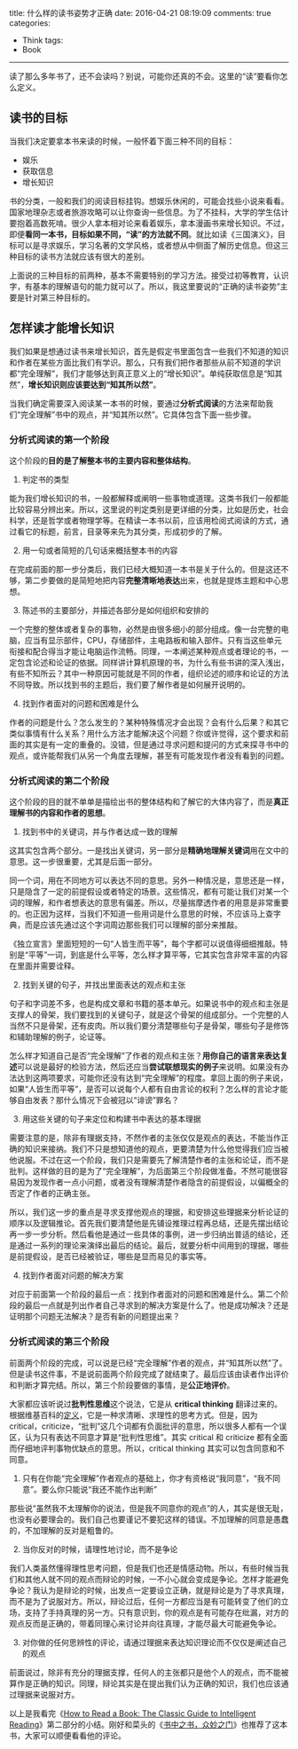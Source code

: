 title: 什么样的读书姿势才正确
date: 2016-04-21 08:19:09
comments: true
categories: 
- Think
tags:
- Book
---

读了那么多年书了，还不会读吗？别说，可能你还真的不会。这里的“读”要看你怎么定义。

## 读书的目标

当我们决定要拿本书来读的时候，一般怀着下面三种不同的目标：

* 娱乐
* 获取信息
* 增长知识

书的分类，一般和我们的阅读目标挂钩。想娱乐休闲的，可能会找些小说来看看。国家地理杂志或者旅游攻略可以让你查询一些信息。为了不挂科，大学的学生估计要抱着高数死啃。很少人拿本相对论来看着娱乐，拿本漫画书来增长知识。不过，即便**看同一本书，目标如果不同，“读”的方法就不同**。就比如读《三国演义》，目标可以是寻求娱乐，学习名著的文学风格，或者想从中侧面了解历史信息。但这三种目标的读书方法就应该有很大的差别。

上面说的三种目标的前两种，基本不需要特别的学习方法。接受过初等教育，认识字，有基本的理解语句的能力就可以了。所以，我这里要说的“正确的读书姿势”主要是针对第三种目标的。

## 怎样读才能增长知识

我们如果是想通过读书来增长知识，首先是假定书里面包含一些我们不知道的知识和作者在某些方面比我们有学识。那么，只有我们把作者那些从前不知道的学识都“完全理解”，我们才能够达到真正意义上的“增长知识”。单纯获取信息是“知其然”，**增长知识则应该要达到“知其所以然”**。

当我们确定需要深入阅读某一本书的时候，要通过**分析式阅读**的方法来帮助我们“完全理解”书中的观点，并“知其所以然”。它具体包含下面一些步骤。  

### 分析式阅读的第一个阶段

这个阶段的**目的是了解整本书的主要内容和整体结构**。

1. 判定书的类型  

  能为我们增长知识的书，一般都解释或阐明一些事物或道理。这类书我们一般都能比较容易分辨出来。所以，这里说的判定类别是更详细的分类，比如是历史，社会科学，还是哲学或者物理学等。在精读一本书以前，应该用检阅式阅读的方式，通过看它的标题，前言，目录等来先为其分类，形成初步的了解。  

2. 用一句或者简短的几句话来概括整本书的内容  

  在完成前面的那一步分类后，我们已经大概知道一本书是关于什么的。但是这还不够，第二步要做的是简短地把内容**完整清晰地表达**出来，也就是提炼主题和中心思想。

3. 陈述书的主要部分，并描述各部分是如何组织和安排的  

  一个完整的整体或者复杂的事物，必然是由很多细小的部分组成。像一台完整的电脑，应当有显示部件，CPU，存储部件，主电路板和输入部件。只有当这些单元衔接和配合得当才能让电脑运作流畅。同理，一本阐述某种观点或者理论的书，一定包含论述和论证的依据。同样讲计算机原理的书，为什么有些书讲的深入浅出，有些不知所云？其中一种原因可能就是不同的作者，组织论述的顺序和论证的方法不同导致。所以找到书的主题后，我们要了解作者是如何展开说明的。  

4. 找到作者面对的问题和困难是什么  

  作者的问题是什么？怎么发生的？某种特殊情况才会出现？会有什么后果？和其它类似事情有什么关系？用什么方法才能解决这个问题？你或许觉得，这个要求和前面的其实是有一定的重叠的。没错，但是通过寻求问题和提问的方式来探寻书中的观点，或许能帮我们从另一个角度去理解，甚至有可能发现作者没有看到的问题。


### 分析式阅读的第二个阶段

这个阶段的目的就不单单是描绘出书的整体结构和了解它的大体内容了，而是**真正理解书的内容和作者的思想**。  

1. 找到书中的关键词，并与作者达成一致的理解  

  这其实包含两个部分。一是找出关键词，另一部分是**精确地理解关键词**用在文中的意思。这一步很重要，尤其是后面一部分。  

  同一个词，用在不同地方可以表达不同的意思。另外一种情况是，意思还是一样，只是隐含了一定的前提假设或者特定的场景。这些情况，都有可能让我们对某一个词的理解，和作者想表达的意思有偏差。所以，尽量揣摩透作者的用意是非常重要的。也正因为这样，当我们不知道一些用词是什么意思的时候，不应该马上查字典，而是应该先通过这个字词周边那些我们可以理解的部分来推敲。  

  《独立宣言》里面短短的一句“人皆生而平等”，每个字都可以说值得细细推敲。特别是“平等”一词，到底是什么平等，怎么样才算平等，它其实包含非常丰富的内容在里面并需要诠释。

2. 找到关键的句子，并找出里面表达的观点和主张  

  句子和字词差不多，也是构成文章和书籍的基本单元。如果说书中的观点和主张是支撑人的骨架，我们要找到的关键句子，就是这个骨架的组成部分。一个完整的人当然不只是骨架，还有皮肉。所以我们要分清楚哪些句子是骨架，哪些句子是修饰和辅助理解的例子，论证等。  

  怎么样才知道自己是否“完全理解”了作者的观点和主张？**用你自己的语言来表达复述**可以说是最好的检验方法，然后还应当**尝试联想现实的例子**来说明。如果没有办法达到这两项要求，可能你还没有达到“完全理解”的程度。拿回上面的例子来说，如果“人皆生而平等”，是否可以说每个人都有自由言论的权利？怎么样的言论才能够自由发表？那什么情况下会被冠以“诽谤”罪名？  

3. 用这些关键的句子来定位和构建书中表达的基本理据  

  需要注意的是，除非有理据支持，不然作者的主张仅仅是观点的表达，不能当作正确的知识来接纳。我们不只是想知道他的观点，更要清楚为什么他觉得我们应当被他说服。不过在这一个阶段，我们只是需要先了解清楚作者的主张和论证，而不是批判。这样做的目的是为了“完全理解”，为后面第三个阶段做准备。不然可能很容易因为发现作者一点小问题，或者没有理解清楚作者隐含的前提假设，以偏概全的否定了作者的正确主张。  

  所以，我们这一步的重点是寻求支撑他观点的理据，和安排这些理据来分析论证的顺序以及逻辑推论。首先我们要清楚他是先铺设推理过程再总结，还是先摆出结论再一步一步分析。然后看他是通过一些具体的事例，进一步归纳出普适的结论，还是通过一系列的理论来演绎出最后的结论。最后，就要分析中间用到的理据，哪些是前提假设，是否已经被验证，哪些是显而易见的事实等。  

4. 找到作者面对问题的解决方案  

  对应于前面第一个阶段的最后一点：找到作者面对的问题和困难是什么。第二个阶段的最后一点就是列出作者自己寻求到的解决方案是什么了。他是成功解决？还是证明那个问题无法解决？是否有新的问题提出来？

### 分析式阅读的第三个阶段

前面两个阶段的完成，可以说是已经“完全理解”作者的观点，并“知其所以然”了。但是读书这件事，不是说前面两个阶段完成了就结束了。最后应该由读者作出评价和判断才算完结。所以，第三个阶段要做的事情，是**公正地评价**。  

[定义]: https://zh.wikipedia.org/wiki/%E6%89%B9%E5%88%A4%E6%80%A7%E6%80%9D%E7%BB%B4

大家都应该听说过**批判性思维**这个说法，它是从 **critical thinking** 翻译过来的。根据维基百科的[定义][]，它是一种求清晰、求理性的思考方式。但是，因为 critical，criticize，“批判”这几个词都有负面批评的意思，所以很多人都有一个误区，认为只有表达不同意才算是“批判性思维”。其实 critical 和 criticize 都有全面而仔细地评判事物优缺点的意思。所以，critical thinking 其实可以包含同意和不同意。

1. 只有在你能“完全理解”作者观点的基础上，你才有资格说“我同意”，“我不同意”。要么你只能说“我还不能作出判断”

  那些说“虽然我不太理解你的说法，但是我不同意你的观点”的人，其实是很无耻，也没有必要理会的。我们自己也要谨记不要犯这样的错误。不加理解的同意是愚蠢的，不加理解的反对是粗鲁的。

2. 当你反对的时候，请理性地讨论，而不是争论  

  我们人类虽然懂得理性思考问题，但是我们也还是情感动物。所以，有些时候当我们和其他人就不同的观点而辩论的时候，一不小心就会变成是争论。怎样才能避免争论？我认为是辩论的时候，出发点一定要设立正确，就是辩论是为了寻求真理，而不是为了说服对方。所以，辩论过后，任何一方都应当是有可能转变了他们的立场，支持了手持真理的另一方。只有意识到，你的观点是有可能存在纰漏，对方的观点反而是正确的，带着同理心来讨论并向往真理，才能尽最大可能避免争论。

3. 对你做的任何思辨性的评论，请通过理据来表达知识理论而不仅仅是阐述自己的观点

  前面说过，除非有充分的理据支撑，任何人的主张都只是他个人的观点，而不能被算作是正确的知识。同理，辩论其实是在提出我们认为正确的知识，我们也应该通过理据来说服对方。  

[How to Read a Book: The Classic Guide to Intelligent Reading]: http://www.amazon.com/How-Read-Book-Classic-Intelligent/dp/B0092GBLHY
[书中之书，众妙之门]: http://mp.weixin.qq.com/s?__biz=MjM5MjAzODU2MA==&mid=2652779640&idx=1&sn=7331869fc477fe9d730bd760baf49064&scene=0#wechat_redirect

以上是我看完《[How to Read a Book: The Classic Guide to Intelligent Reading][]》第二部分的小结。刚好和菜头的《[书中之书，众妙之门][]》也推荐了这本书，大家可以顺便看看他的评论。

